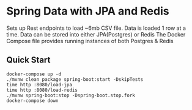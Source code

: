 # Spring Data with JPA and Redis

Sets up Rest endpoints to load ~6mb CSV file.
Data is loaded 1 row at a time.
Data can be stored into either JPA(Postgres) or Redis
The Docker Compose file provides running instances of both Postgres & Redis

## Quick Start

```text
docker-compose up -d
./mvnw clean package spring-boot:start -DskipTests
time http :8080/load-jpa
time http :8080/load-redis
./mvnw spring-boot:stop -Dspring-boot.stop.fork
docker-compose down
```